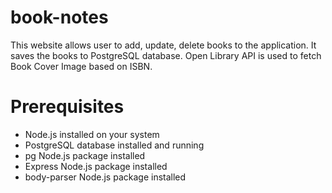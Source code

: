 # book-notes
This website allows user to add, update, delete books to the application. It saves the books to PostgreSQL database. Open Library API is used to fetch Book Cover Image based on ISBN.

# Prerequisites
* Node.js installed on your system
* PostgreSQL database installed and running
* pg Node.js package installed
* Express Node.js package installed
* body-parser Node.js package installed

